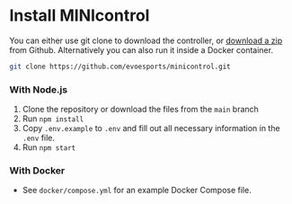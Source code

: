# Install MINIcontrol

You can either use git clone to download the controller, or [download a zip](https://github.com/EvoEsports/minicontrol/archive/refs/heads/main.zip) from Github. Alternatively you can also run it inside a Docker container.

```bash
git clone https://github.com/evoesports/minicontrol.git
```


### With Node.js
1. Clone the repository or download the files from the `main` branch
2. Run `npm install`
3. Copy `.env.example` to `.env` and fill out all necessary information in the `.env` file.
4. Run `npm start`

### With Docker

* See `docker/compose.yml` for an example Docker Compose file.
